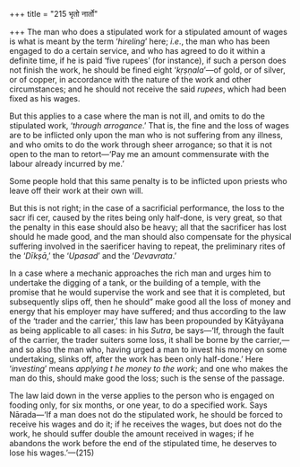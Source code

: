 +++
title = "215 भृतो नार्तो"

+++
The man who does a stipulated work for a stipulated amount of wages is
what is meant by the term ‘*hireling*’ here; *i.e*., the man who has
been engaged to do a certain service, and who has agreed to do it within
a definite time, if he is paid ‘five rupees’ (for instance), if such a
person does not finish the work, he should be fined eight ‘*kṛṣṇala*’—of
gold, or of silver, or of copper, in accordance with the nature of the
work and other circumstances; and he should not receive the said
*rupees*, which had been fixed as his wages.

But this applies to a case where the man is not ill, and omits to do the
stipulated work, ‘*through arrogance*.’ That is, the fine and the loss
of wages are to be inflicted only upon the man who is not suffering from
any illness, and who omits to do the work through sheer arrogance; so
that it is not open to the man to retort—‘Pay me an amount commensurate
with the labour already incurred by me.’

Some people hold that this same penalty is to be inflicted upon priests
who leave off their work at their own will.

But this is not right; in the case of a sacrificial performance, the
loss to the sacr ifi cer, caused by the rites being only half-done, is
very great, so that the penalty in this ease should also be heavy; all
that the sacrificer has lost should he made good, and the man should
also compensate for the physical suffering involved in the saerificer
having to repeat, the preliminary rites of the ‘*Dīkṣā*,’ the ‘*Upasad*’
and the ‘*Devavrata*.’

In a case where a mechanic approaches the rich man and urges him to
undertake the digging of a tank, or the building of a temple, with the
promise that he would supervise the work and see that it is completed,
but subsequently slips off, then he should” make good all the loss of
money and energy that his employer may have suffered; and thus according
to the law of the ‘trader and the carrier,’ this law has been propounded
by Kātyāyana as being applicable to all cases: in his *Sutra*, be
says—‘If, through the fault of the carrier, the trader suiters some
loss, it shall be borne by the carrier,—and so also the man who, having
urged a man to invest his money on some undertaking, slinks off, after
the work has been only half-done.’ Here ‘*investing*’ means *applying t*
*he* *money to* *the* *work*; and one who makes the man do this, should
make good the loss; such is the sense of the passage.

The law laid down in the verse applies to the person who is engaged on
fooding only, for six months, or one year, to do a specified work. Says
Nārada—‘If a man does not do the stipulated work, he should be forced to
receive his wages and do it; if he receives the wages, but does not do
the work, he should suffer double the amount received in wages; if he
abandons the work before the end of the stipulated time, he deserves to
lose his wages.’—(215)


